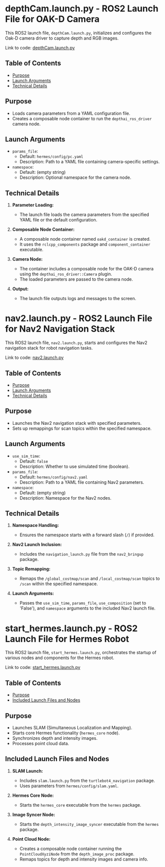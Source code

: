 # depthCam.launch.py - ROS2 Launch File for OAK-D Camera

This ROS2 launch file, `depthCam.launch.py`, initializes and configures the Oak-D camera driver to capture depth and RGB images.

Link to code: [depthCam.launch.py](../../Software/TurtleBot4/hermes/launch/depthCam.launch.py)

## Table of Contents

- [Purpose](#purpose)
- [Launch Arguments](#launch-arguments)
- [Technical Details](#technical-details)

## Purpose

* Loads camera parameters from a YAML configuration file.
* Creates a composable node container to run the `depthai_ros_driver` camera node.

## Launch Arguments

* `params_file`:
    - Default: `hermes/config/pc.yaml`
    - Description: Path to a YAML file containing camera-specific settings.
* `namespace`:
    - Default: (empty string)
    - Description: Optional namespace for the camera node.

## Technical Details

1. **Parameter Loading:**
   - The launch file loads the camera parameters from the specified YAML file or the default configuration.

2. **Composable Node Container:**
   - A composable node container named `oakd_container` is created.
   - It uses the `rclcpp_components` package and `component_container` executable.

3. **Camera Node:**
   - The container includes a composable node for the OAK-D camera using the `depthai_ros_driver::Camera` plugin.
   - The loaded parameters are passed to the camera node.

4. **Output:**
   - The launch file outputs logs and messages to the screen.


# nav2.launch.py - ROS2 Launch File for Nav2 Navigation Stack

This ROS2 launch file, `nav2.launch.py`, starts and configures the Nav2 navigation stack for robot navigation tasks.

Link to code: [nav2.launch.py](../../Software/TurtleBot4/hermes/launch/nav2.launch.py)

## Table of Contents

- [Purpose](#purpose)
- [Launch Arguments](#launch-arguments)
- [Technical Details](#technical-details)

## Purpose

* Launches the Nav2 navigation stack with specified parameters.
* Sets up remappings for scan topics within the specified namespace.

## Launch Arguments

* `use_sim_time`: 
    - Default: `false`
    - Description: Whether to use simulated time (boolean).
* `params_file`:
    - Default: `hermes/config/nav2.yaml`
    - Description: Path to a YAML file containing Nav2 parameters.
* `namespace`:
    - Default: (empty string)
    - Description: Namespace for the Nav2 nodes.

## Technical Details

1. **Namespace Handling:**
   - Ensures the namespace starts with a forward slash (`/`) if provided.

2. **Nav2 Launch Inclusion:**
   - Includes the `navigation_launch.py` file from the `nav2_bringup` package.

3. **Topic Remapping:**
   - Remaps the `/global_costmap/scan` and `/local_costmap/scan` topics to `/scan` within the specified namespace.

4. **Launch Arguments:**
   - Passes the `use_sim_time`, `params_file`, `use_composition` (set to 'False'), and `namespace` arguments to the included Nav2 launch file.


# start_hermes.launch.py - ROS2 Launch File for Hermes Robot

This ROS2 launch file, `start_hermes.launch.py`, orchestrates the startup of various nodes and components for the Hermes robot.

Link to code: [start_hermes.launch.py](../../Software/TurtleBot4/hermes/launch/start_hermes.launch.py)

## Table of Contents

- [Purpose](#purpose)
- [Included Launch Files and Nodes](#included-launch-files-and-nodes)

## Purpose

* Launches SLAM (Simultaneous Localization and Mapping).
* Starts core Hermes functionality (`hermes_core` node).
* Synchronizes depth and intensity images.
* Processes point cloud data.

## Included Launch Files and Nodes

1. **SLAM Launch:**
   - Includes `slam.launch.py` from the `turtlebot4_navigation` package.
   - Uses parameters from `hermes/config/slam.yaml`.

2. **Hermes Core Node:**
   - Starts the `hermes_core` executable from the `hermes` package.

3. **Image Syncer Node:**
   - Starts the `depth_intensity_image_syncer` executable from the `hermes` package.

4. **Point Cloud Node:**
   - Creates a composable node container running the `PointCloudXyziNode` from the `depth_image_proc` package.
   - Remaps topics for depth and intensity images and camera info.
